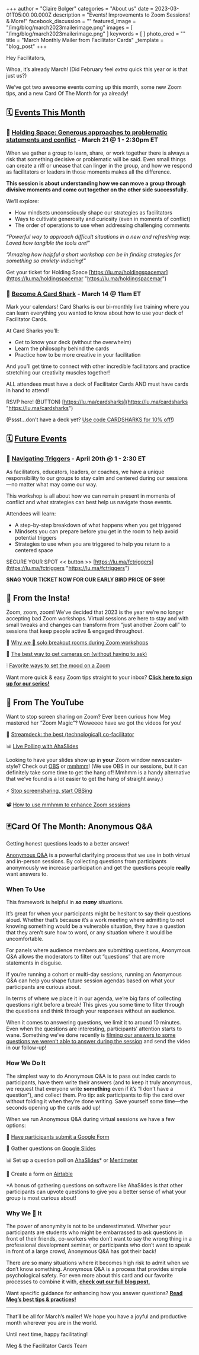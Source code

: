 +++
author = "Claire Bolger"
categories = "About us"
date = 2023-03-01T05:00:00.000Z
description = "Events! Improvements to Zoom Sessions! & More!"
facebook_discussion = ""
featured_image = "/img/blog/march2023mailerimage.png"
images = [ "/img/blog/march2023mailerimage.png" ]
keywords = [ ]
photo_cred = ""
title = "March Monthly Mailer from Facilitator Cards"
_template = "blog_post"
+++

Hey Facilitators,

Whoa, it’s already March! (Did February feel _extra_ quick this year or is that just us?)

We’ve got two awesome events coming up this month, some new Zoom tips, and a new Card Of The Month for ya already!

## 🗓 [Events This Month](https://lu.ma/facilitatorcardscal)

### 🤲 [Holding Space: Generous approaches to problematic statements and conflict](https://lu.ma/holdingspacemar) - March 21 @ 1 - 2:30pm ET

When we gather a group to learn, share, or work together there is always a risk that something decisive or problematic will be said. Even small things can create a riff or unease that can linger in the group, and how we respond as facilitators or leaders in those moments makes all the difference.

**This session is about understanding how we can move a group through divisive moments and come out together on the other side successfully.**

We’ll explore:

* How mindsets unconsciously shape our strategies as facilitators
* Ways to cultivate generosity and curiosity (even in moments of conflict)
* The order of operations to use when addressing challenging comments

_“Powerful way to approach difficult situations in a new and refreshing way. Loved how tangible the tools are!_”

_“Amazing how helpful a short workshop can be in finding strategies for something so anxiety-inducing!”_

Get your ticket for Holding Space [https://lu.ma/holdingspacemar](https://lu.ma/holdingspacemar "https://lu.ma/holdingspacemar")

### 🦈 [Become A Card Shark](https://lu.ma/cardsharks) - March 14 @ 11am ET

Mark your calendars! Card Sharks is our bi-monthly live training where you can learn everything you wanted to know about how to use your deck of Facilitator Cards.

At Card Sharks you’ll:

* Get to know your deck (without the overwhelm)
* Learn the philosophy behind the cards
* Practice how to be more creative in your facilitation

And you’ll get time to connect with other incredible facilitators and practice stretching our creativity muscles together!

ALL attendees must have a deck of Facilitator Cards AND must have cards in hand to attend!

RSVP here! (BUTTON) [https://lu.ma/cardsharks](https://lu.ma/cardsharks "https://lu.ma/cardsharks")

(Pssst…don’t have a deck yet? [Use code CARDSHARKS for 10% off!](https://shop.facilitator.cards/discount/CARDSHARK))

## 🗓 [Future Events](https://lu.ma/facilitatorcardscal)

### 🚨 [Navigating Triggers](https://lu.ma/fctriggers) - April 20th @ 1 - 2:30 ET

As facilitators, educators, leaders, or coaches, we have a unique responsibility to our groups to stay calm and centered during our sessions—no matter what may come our way.

This workshop is all about how we can remain present in moments of conflict and what strategies can best help us navigate those events.

Attendees will learn:

* A step-by-step breakdown of what happens when you get triggered
* Mindsets you can prepare before you get in the room to help avoid potential triggers
* Strategies to use when you are triggered to help you return to a centered space

SECURE YOUR SPOT << button >> [https://lu.ma/fctriggers](https://lu.ma/fctriggers "https://lu.ma/fctriggers")

**SNAG YOUR TICKET NOW FOR OUR EARLY BIRD PRICE OF $99!**

## **📸 From the Insta!**

Zoom, zoom, zoom! We’ve decided that 2023 is the year we’re no longer accepting bad Zoom workshops. Virtual sessions are here to stay and with small tweaks and changes can transform from “just another Zoom call” to sessions that keep people active & engaged throughout.

🎤 [Why we 💚 solo breakout rooms during Zoom workshops](https://www.instagram.com/p/Co7quRDOvjg/)

🫣 [The best way to get cameras on (without having to ask)](https://www.instagram.com/p/CV5TsMjrsc3/)

🕯 [Favorite ways to set the mood on a Zoom](https://www.instagram.com/p/ClRqoLLuEfx/)

Want more quick & easy Zoom tips straight to your inbox? [**Click here to sign up for our series!**](https://facilitatorcards.ck.page/6e80ec00fe)

## **🔴 From The YouTube**

Want to stop screen sharing on Zoom? Ever been curious how Meg mastered her “Zoom Magic”? Woweeee have we got the videos for you!

🙌 [Streamdeck: the best (technological) co-facilitator](https://youtu.be/_8uZ40_z2Dc)

📊 [Live Polling with AhaSlides](https://youtu.be/8P1GUnBa0-M)

Looking to have your slides show up in **your** Zoom window newscaster-style? Check out [OBS](https://obsproject.com/) or [mmhmm](https://www.mmhmm.app/home)! (We use OBS in our sessions, but it can definitely take some time to get the hang of! Mmhmm is a handy alternative that we’ve found is a lot easier to get the hang of straight away.)

⚡️ [Stop screensharing, start OBSing](https://youtu.be/c_Xf7fq4cwE)

📽 [How to use mmhmm to enhance Zoom sessions](https://youtu.be/Lx_eP-7fUNE)

## **🃏Card Of The Month: Anonymous Q&A**

Getting honest questions leads to a better answer!

[Anonymous Q&A](https://www.facilitator.cards/cards/anonymous-qa/) is a powerful clarifying process that we use in both virtual and in-person sessions. By collecting questions from participants anonymously we increase participation and get the questions people **really** want answers to.

### When To Use

This framework is helpful in **_so many_** situations.

It’s great for when your participants might be hesitant to say their questions aloud. Whether that’s because it’s a work meeting where admitting to not knowing something would be a vulnerable situation, they have a question that they aren’t sure how to word, or any situation where it would be uncomfortable.

For panels where audience members are submitting questions, Anonymous Q&A allows the moderators to filter out “questions” that are more statements in disguise.

If you’re running a cohort or multi-day sessions, running an Anonymous Q&A can help you shape future session agendas based on what your participants are curious about.

In terms of where we place it in our agenda, we’re big fans of collecting questions right before a break! This gives you some time to filter through the questions and think through your responses without an audience.

When it comes to answering questions, we limit it to around 10 minutes. Even when the questions are interesting, participants’ attention starts to wane. Something we’ve done recently is [filming our answers to some questions we weren’t able to answer during the session](https://youtu.be/_e3OfQ2DrcY) and send the video in our follow-up!

### How We Do It

The simplest way to do Anonymous Q&A is to pass out index cards to participants, have them write their answers (and to keep it truly anonymous, we request that everyone write **something** even if it’s “I don’t have a question”), and collect them. Pro tip: ask participants to flip the card over without folding it when they’re done writing. Save yourself some time—the seconds opening up the cards add up!

When we run Anonymous Q&A during virtual sessions we have a few options:

🧾 [Have participants submit a Google Form](https://virtual.facilitator.cards/anonymous-qa-on-zoom-using-google-forms-meg-bolger)

🛝 Gather questions on [Google Slides](https://support.google.com/docs/answer/6386827?hl=en&co=GENIE.Platform%3DDesktop)

📊 Set up a question poll on [AhaSlides](https://ahaslides.com/)* or [Mentimeter](https://www.mentimeter.com/blog/stand-out-get-ahead/how-to-create-open-ended-questions)

💨 Create a form on [Airtable](https://airtable.com/)

\*A bonus of gathering questions on software like AhaSlides is that other participants can upvote questions to give you a better sense of what your group is most curious about!

### Why We 💛 It

The power of anonymity is not to be underestimated. Whether your participants are students who might be embarrassed to ask questions in front of their friends, co-workers who don’t want to say the wrong thing in a professional development seminar, or participants who don’t want to speak in front of a large crowd, Anonymous Q&A has got their back!

There are so many situations where it becomes high risk to admit when we don’t know something. Anonymous Q&A is a process that provides simple psychological safety. For even more about this card and our favorite processes to combine it with, [**check out our full blog post.**](https://www.facilitator.cards/blog/card-of-the-month-anonymous-q-a/)

Want specific guidance for enhancing how you answer questions? [**Read Meg’s best tips & practices!**](https://www.facilitator.cards/blog/how-to-answer-questions/)

***

That’ll be all for March’s mailer! We hope you have a joyful and productive month wherever you are in the world.

Until next time, happy facilitating!

Meg & the Facilitator Cards Team
